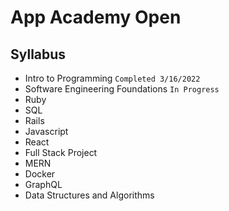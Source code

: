 # App Academy Open

## Syllabus

- Intro to Programming `Completed 3/16/2022`
- Software Engineering Foundations `In Progress`
- Ruby
- SQL
- Rails
- Javascript
- React
- Full Stack Project
- MERN
- Docker
- GraphQL
- Data Structures and Algorithms
